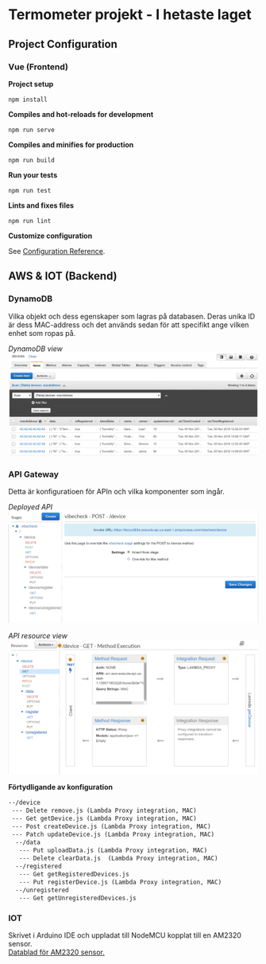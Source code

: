 # Termometer projekt - I hetaste laget

## Project Configuration
### Vue (Frontend)
**Project setup**

```
npm install
```

**Compiles and hot-reloads for development**

```
npm run serve
```

**Compiles and minifies for production**

```
npm run build
```

**Run your tests**

```
npm run test
```

**Lints and fixes files**

```
npm run lint
```

**Customize configuration**

See [Configuration Reference](https://cli.vuejs.org/config/).

## AWS & IOT (Backend)
### DynamoDB
Vilka objekt och dess egenskaper som lagras på databasen. Deras unika ID är dess MAC-address och det används sedan för att specifikt ange vilken enhet som ropas på.  
  
*DynamoDB view*
![DynamoDB](https://github.com/190sTermometer/Images/blob/master/ImageReadMe/DynamoDB.png)
### API Gateway
Detta är konfiguratioen för APIn och vilka komponenter som ingår.  
  
*Deployed API*
![Deployed View](https://github.com/190sTermometer/Images/blob/master/ImageReadMe/API%20deployed.png)
  
*API resource view*  
![Resource View](https://github.com/190sTermometer/Images/blob/master/ImageReadMe/API%20recource%20config.png)
  
**Förtydligande av konfiguration**
```
--/device
 --- Delete remove.js (Lambda Proxy integration, MAC)
 --- Get getDevice.js (Lambda Proxy integration, MAC)
 --- Post createDevice.js (Lambda Proxy integration, MAC)
 --- Patch updateDevice.js (Lambda Proxy integration, MAC)
  --/data
   --- Put uploadData.js (Lambda Proxy integration, MAC) 
   --- Delete clearData.js  (Lambda Proxy integration, MAC)
  --/registered
   --- Get getRegisteredDevices.js 
   --- Put registerDevice.js (Lambda Proxy integration, MAC) 
  --/unregistered
   --- Get getUnregisteredDevices.js

```
### IOT
Skrivet i Arduino IDE och uppladat till NodeMCU kopplat till en AM2320 sensor.   
[Datablad för AM2320 sensor.](https://akizukidenshi.com/download/ds/aosong/AM2320.pdf)
